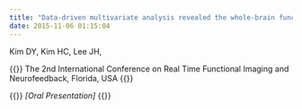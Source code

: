 ```yaml
---
title: "Data-driven multivariate analysis revealed the whole-brain functional connectivity changes associated with the real-time fMRI,"
date: 2015-11-06 01:15:04
---
```


Kim DY, Kim HC, Lee JH, 

{{<format bright-green>}}
The 2nd International Conference on Real Time Functional Imaging and Neurofeedback, Florida, USA
{{</format>}}

{{<format teal>}}
*[Oral Presentation]*
{{</format>}}
